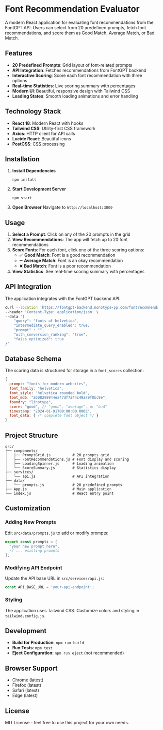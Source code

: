 # Font Recommendation Evaluator

A modern React application for evaluating font recommendations from the FontGPT API. Users can select from 20 predefined prompts, fetch font recommendations, and score them as Good Match, Average Match, or Bad Match.

## Features

- **20 Predefined Prompts**: Grid layout of font-related prompts
- **API Integration**: Fetches recommendations from FontGPT backend
- **Interactive Scoring**: Score each font recommendation with three options
- **Real-time Statistics**: Live scoring summary with percentages
- **Modern UI**: Beautiful, responsive design with Tailwind CSS
- **Loading States**: Smooth loading animations and error handling

## Technology Stack

- **React 18**: Modern React with hooks
- **Tailwind CSS**: Utility-first CSS framework
- **Axios**: HTTP client for API calls
- **Lucide React**: Beautiful icons
- **PostCSS**: CSS processing

## Installation

1. **Install Dependencies**
   ```bash
   npm install
   ```

2. **Start Development Server**
   ```bash
   npm start
   ```

3. **Open Browser**
   Navigate to `http://localhost:3000`

## Usage

1. **Select a Prompt**: Click on any of the 20 prompts in the grid
2. **View Recommendations**: The app will fetch up to 20 font recommendations
3. **Score Fonts**: For each font, click one of the three scoring options:
   - ✅ **Good Match**: Font is a good recommendation
   - ➖ **Average Match**: Font is an okay recommendation
   - ❌ **Bad Match**: Font is a poor recommendation
4. **View Statistics**: See real-time scoring summary with percentages

## API Integration

The application integrates with the FontGPT backend API:

```bash
curl --location 'https://fontgpt-backend.monotype-pp.com/fontrecommendations/typesense/stream' \
--header 'Content-Type: application/json' \
--data '{
    "query": "fonts of helvetica",
    "intermediate_query_enabled": true,
    "prompt" : "",
    "with_conversion_ranking": "true",
    "faiss_optimized": true
}'
```

## Database Schema

The scoring data is structured for storage in a `font_scores` collection:

```javascript
{
  prompt: "fonts for modern websites",
  font_family: "helvetica",
  font_style: "helvetica rounded bold",
  font_md5: "ab08299944ea47df7a44c49a79f0bc9e",
  foundry: "linotype",
  score: "good", // "good", "average", or "bad"
  timestamp: "2024-01-01T00:00:00.000Z",
  font_data: { /* complete font object */ }
}
```

## Project Structure

```
src/
├── components/
│   ├── PromptGrid.js          # 20 prompts grid
│   ├── FontRecommendations.js # Font display and scoring
│   ├── LoadingSpinner.js      # Loading animation
│   └── ScoreSummary.js        # Statistics display
├── services/
│   └── api.js                 # API integration
├── data/
│   └── prompts.js             # 20 predefined prompts
├── App.js                     # Main application
└── index.js                   # React entry point
```

## Customization

### Adding New Prompts

Edit `src/data/prompts.js` to add or modify prompts:

```javascript
export const prompts = [
  "your new prompt here",
  // ... existing prompts
];
```

### Modifying API Endpoint

Update the API base URL in `src/services/api.js`:

```javascript
const API_BASE_URL = 'your-api-endpoint';
```

### Styling

The application uses Tailwind CSS. Customize colors and styling in `tailwind.config.js`.

## Development

- **Build for Production**: `npm run build`
- **Run Tests**: `npm test`
- **Eject Configuration**: `npm run eject` (not recommended)

## Browser Support

- Chrome (latest)
- Firefox (latest)
- Safari (latest)
- Edge (latest)

## License

MIT License - feel free to use this project for your own needs. 